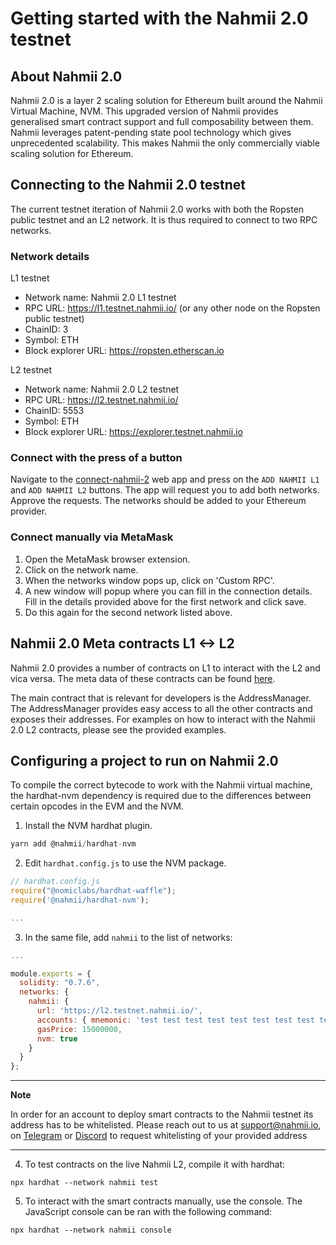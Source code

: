 # Getting started with the Nahmii 2.0 testnet

## About Nahmii 2.0

Nahmii 2.0 is a layer 2 scaling solution for Ethereum built around the Nahmii Virtual Machine, NVM. This upgraded version of Nahmii provides generalised smart contract support and full composability between them. Nahmii leverages patent-pending state pool technology which gives unprecedented scalability. This makes Nahmii the only commercially viable scaling solution for Ethereum.

## Connecting to the Nahmii 2.0 testnet

The current testnet iteration of Nahmii 2.0 works with both the Ropsten public testnet and an L2 network. It is thus required to connect to two RPC networks.

### Network details

L1 testnet
- Network name: Nahmii 2.0 L1 testnet
- RPC URL: https://l1.testnet.nahmii.io/ (or any other node on the Ropsten public testnet)
- ChainID: 3
- Symbol: ETH
- Block explorer URL: https://ropsten.etherscan.io

L2 testnet
- Network name: Nahmii 2.0 L2 testnet
- RPC URL: https://l2.testnet.nahmii.io/
- ChainID: 5553
- Symbol: ETH
- Block explorer URL: https://explorer.testnet.nahmii.io

### Connect with the press of a button

Navigate to the [connect-nahmii-2](https://nahmii-community.github.io/connect-nahmii-2/) web app and press on the `ADD NAHMII L1` and `ADD NAHMII L2` buttons. The app will request you to add both networks. Approve the requests. The networks should be added to your Ethereum provider.

### Connect manually via MetaMask

1. Open the MetaMask browser extension.
2. Click on the network name.
3. When the networks window pops up, click on 'Custom RPC'.
4. A new window will popup where you can fill in the connection details. Fill in the details provided above for the first network and click save.
5. Do this again for the second network listed above.

## Nahmii 2.0 Meta contracts L1 <-> L2

Nahmii 2.0 provides a number of contracts on L1 to interact with the L2 and vica versa. The meta data of these contracts can be found [here](https://meta.testnet.nahmii.io/addresses.json).

The main contract that is relevant for developers is the AddressManager. The AddressManager provides easy access to all the other contracts and exposes their addresses. For examples on how to interact with the Nahmii 2.0 L2 contracts, please see the provided examples.

## Configuring a project to run on Nahmii 2.0

To compile the correct bytecode to work with the Nahmii virtual machine, the hardhat-nvm dependency is required due to the differences between certain opcodes in the EVM and the NVM.

1. Install the NVM hardhat plugin.

```js
yarn add @nahmii/hardhat-nvm
```

2. Edit `hardhat.config.js` to use the NVM package.

```js
// hardhat.config.js
require("@nomiclabs/hardhat-waffle");
require('@nahmii/hardhat-nvm');

...
```

3. In the same file, add `nahmii` to the list of networks:

```js
...

module.exports = {
  solidity: "0.7.6",
  networks: {
    nahmii: {
      url: 'https://l2.testnet.nahmii.io/',
      accounts: { mnemonic: 'test test test test test test test test test test test junk' },
      gasPrice: 15000000,
      nvm: true
    }
  }
};
```
---

**Note**

In order for an account to deploy smart contracts to the Nahmii testnet its address has to be whitelisted. Please reach out to us at [support@nahmii.io](mailto:support@nahmii.io), on [Telegram](https://t.me/nahmii) or [Discord](https://discord.com/invite/GKTsUTH) to request whitelisting of your provided address

---

4. To test contracts on the live Nahmii L2, compile it with hardhat:

```
npx hardhat --network nahmii test
```

5. To interact with the smart contracts manually, use the console. The JavaScript console can be ran with the following command:

```
npx hardhat --network nahmii console
```
